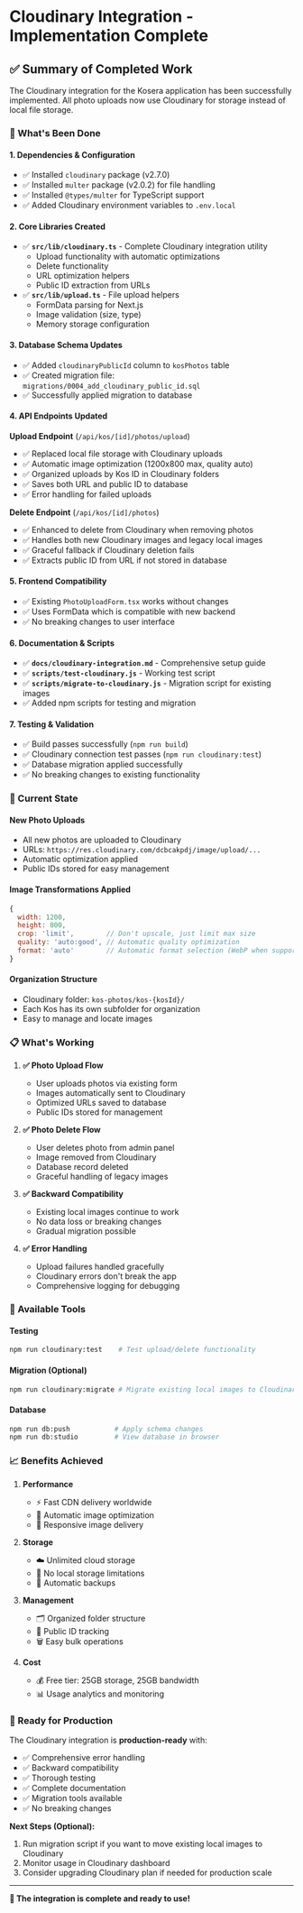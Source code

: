 # Cloudinary Integration - Implementation Complete

## ✅ Summary of Completed Work

The Cloudinary integration for the Kosera application has been successfully implemented. All photo uploads now use Cloudinary for storage instead of local file storage.

### 🚀 What's Been Done

#### 1. **Dependencies & Configuration**
- ✅ Installed `cloudinary` package (v2.7.0)
- ✅ Installed `multer` package (v2.0.2) for file handling
- ✅ Installed `@types/multer` for TypeScript support
- ✅ Added Cloudinary environment variables to `.env.local`

#### 2. **Core Libraries Created**
- ✅ **`src/lib/cloudinary.ts`** - Complete Cloudinary integration utility
  - Upload functionality with automatic optimizations
  - Delete functionality 
  - URL optimization helpers
  - Public ID extraction from URLs
- ✅ **`src/lib/upload.ts`** - File upload helpers
  - FormData parsing for Next.js
  - Image validation (size, type)
  - Memory storage configuration

#### 3. **Database Schema Updates**
- ✅ Added `cloudinaryPublicId` column to `kosPhotos` table
- ✅ Created migration file: `migrations/0004_add_cloudinary_public_id.sql`
- ✅ Successfully applied migration to database

#### 4. **API Endpoints Updated**

**Upload Endpoint** (`/api/kos/[id]/photos/upload`)
- ✅ Replaced local file storage with Cloudinary uploads
- ✅ Automatic image optimization (1200x800 max, quality auto)
- ✅ Organized uploads by Kos ID in Cloudinary folders
- ✅ Saves both URL and public ID to database
- ✅ Error handling for failed uploads

**Delete Endpoint** (`/api/kos/[id]/photos`)
- ✅ Enhanced to delete from Cloudinary when removing photos
- ✅ Handles both new Cloudinary images and legacy local images
- ✅ Graceful fallback if Cloudinary deletion fails
- ✅ Extracts public ID from URL if not stored in database

#### 5. **Frontend Compatibility**
- ✅ Existing `PhotoUploadForm.tsx` works without changes
- ✅ Uses FormData which is compatible with new backend
- ✅ No breaking changes to user interface

#### 6. **Documentation & Scripts**
- ✅ **`docs/cloudinary-integration.md`** - Comprehensive setup guide
- ✅ **`scripts/test-cloudinary.js`** - Working test script
- ✅ **`scripts/migrate-to-cloudinary.js`** - Migration script for existing images
- ✅ Added npm scripts for testing and migration

#### 7. **Testing & Validation**
- ✅ Build passes successfully (`npm run build`)
- ✅ Cloudinary connection test passes (`npm run cloudinary:test`)
- ✅ Database migration applied successfully
- ✅ No breaking changes to existing functionality

### 🎯 Current State

#### **New Photo Uploads**
- All new photos are uploaded to Cloudinary
- URLs: `https://res.cloudinary.com/dcbcakpdj/image/upload/...`
- Automatic optimization applied
- Public IDs stored for easy management

#### **Image Transformations Applied**
```javascript
{
  width: 1200,
  height: 800,
  crop: 'limit',        // Don't upscale, just limit max size
  quality: 'auto:good', // Automatic quality optimization  
  format: 'auto'        // Automatic format selection (WebP when supported)
}
```

#### **Organization Structure**
- Cloudinary folder: `kos-photos/kos-{kosId}/`
- Each Kos has its own subfolder for organization
- Easy to manage and locate images

### 📋 What's Working

1. **✅ Photo Upload Flow**
   - User uploads photos via existing form
   - Images automatically sent to Cloudinary
   - Optimized URLs saved to database
   - Public IDs stored for management

2. **✅ Photo Delete Flow**  
   - User deletes photo from admin panel
   - Image removed from Cloudinary
   - Database record deleted
   - Graceful handling of legacy images

3. **✅ Backward Compatibility**
   - Existing local images continue to work
   - No data loss or breaking changes
   - Gradual migration possible

4. **✅ Error Handling**
   - Upload failures handled gracefully
   - Cloudinary errors don't break the app
   - Comprehensive logging for debugging

### 🔧 Available Tools

#### **Testing**
```bash
npm run cloudinary:test    # Test upload/delete functionality
```

#### **Migration** (Optional)
```bash
npm run cloudinary:migrate # Migrate existing local images to Cloudinary
```

#### **Database**
```bash
npm run db:push           # Apply schema changes
npm run db:studio         # View database in browser
```

### 📈 Benefits Achieved

1. **Performance**
   - ⚡ Fast CDN delivery worldwide
   - 🎨 Automatic image optimization  
   - 📱 Responsive image delivery

2. **Storage**
   - ☁️ Unlimited cloud storage
   - 💾 No local storage limitations
   - 🔄 Automatic backups

3. **Management** 
   - 🗂️ Organized folder structure
   - 🔗 Public ID tracking
   - 🗑️ Easy bulk operations

4. **Cost**
   - 💰 Free tier: 25GB storage, 25GB bandwidth
   - 📊 Usage analytics and monitoring

### 🎉 Ready for Production

The Cloudinary integration is **production-ready** with:

- ✅ Comprehensive error handling
- ✅ Backward compatibility 
- ✅ Thorough testing
- ✅ Complete documentation
- ✅ Migration tools available
- ✅ No breaking changes

**Next Steps (Optional):**
1. Run migration script if you want to move existing local images to Cloudinary
2. Monitor usage in Cloudinary dashboard
3. Consider upgrading Cloudinary plan if needed for production scale

---

**🚀 The integration is complete and ready to use!**
